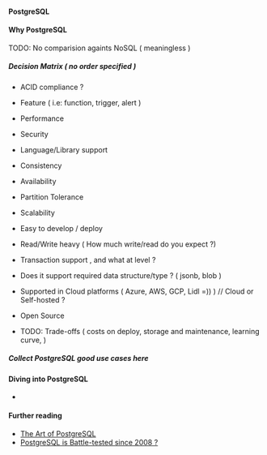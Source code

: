 
#### PostgreSQL

#### Why PostgreSQL

TODO: No comparision againts NoSQL ( meaningless )

##### Decision Matrix ( no order specified )
- ACID compliance ?
- Feature ( i.e: function, trigger, alert )
- Performance 
- Security 
- Language/Library support
- Consistency
- Availability
- Partition Tolerance
- Scalability
- Easy to develop / deploy
- Read/Write heavy ( How much write/read do you expect ?)
- Transaction support , and what at level ?
- Does it support required data structure/type ? ( jsonb, blob )
- Supported in Cloud platforms ( Azure, AWS, GCP, Lidl =)) )  // Cloud or Self-hosted ?
- Open Source 

- TODO: Trade-offs ( costs on deploy, storage and maintenance, learning curve,  )


##### Collect PostgreSQL good use cases here

#### Diving into PostgreSQL
- 


#### Further reading
- [The Art of PostgreSQL](https://theartofpostgresql.com/)
- [PostgreSQL is Battle-tested since 2008 ?](https://www.postgresql.org/message-id/b42b73150801211256j333b2daciee9bb0de8a0e57af@mail.gmail.com)
